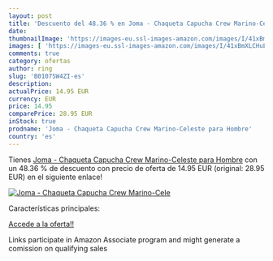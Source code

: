 ```yaml
---
layout: post
title: 'Descuento del 48.36 % en Joma - Chaqueta Capucha Crew Marino-Cele'
date: 
thumbnailImage: 'https://images-eu.ssl-images-amazon.com/images/I/41xBmXLCHuL._SL200_.jpg'
images: [ 'https://images-eu.ssl-images-amazon.com/images/I/41xBmXLCHuL._SL200_.jpg' ]
comments: true
category: ofertas
author: ring
slug: 'B0107SW4ZI-es'
description:
actualPrice: 14.95 EUR
currency: EUR
price: 14.95
comparePrice: 28.95 EUR
inStock: true
prodname: 'Joma - Chaqueta Capucha Crew Marino-Celeste para Hombre'
country: 'es'
---
```


Tienes [Joma - Chaqueta Capucha Crew Marino-Celeste para Hombre](https://www.amazon.es/dp/B0107SW4ZI/?tag=tolees-21) con un 48.36 % de descuento con precio de oferta de 14.95 EUR (original: 28.95 EUR) en el siguiente enlace!

[![Joma - Chaqueta Capucha Crew Marino-Cele](https://images-eu.ssl-images-amazon.com/images/I/41xBmXLCHuL._SL200_.jpg)](https://www.amazon.es/dp/B0107SW4ZI/?tag=tolees-21)

Características principales:


[Accede a la oferta!!](https://www.amazon.es/dp/B0107SW4ZI/?tag=tolees-21)

Links participate in Amazon Associate program and might generate a comission on qualifying sales


